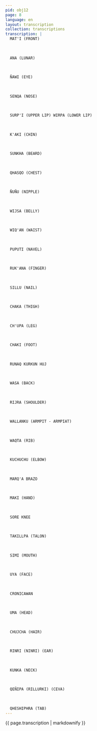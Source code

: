 ```yaml
---
pid: obj12
page: 8
language: en
layout: transcription
collection: transcriptions
transcription: |
  MAT'I (FRONT)
  
  
  
  ANA (LUNAR)
  
  
  
  ÑAWI (EYE)
  
  
  
  SENQA (NOSE)
  
  
  
  SURP'I (UPPER LIP) WIRPA (LOWER LIP)
  
  
  
  K'AKI (CHIN)
  
  
  
  SUNKHA (BEARD)
  
  
  
  QHASQO (CHEST)
  
  
  
  ÑUÑU (NIPPLE)
  
  
  
  WIJSA (BELLY)
  
  
  
  WIQ'AN (WAIST)
  
  
  
  PUPUTI (NAVEL)
  
  
  
  RUK'ANA (FINGER)
  
  
  
  SILLU (NAIL)
  
  
  
  CHAKA (THIGH)
  
  
  
  CH'UPA (LEG)
  
  
  
  CHAKI (FOOT)
  
  
  
  RUNAQ KURKUN HUJ
  
  
  
  WASA (BACK)
  
  
  
  RIJRA (SHOULDER)
  
  
  
  WALLANKU (ARMPIT - ARMPIAT)
  
  
  
  WAQTA (RIB)
  
  
  
  KUCHUCHU (ELBOW)
  
  
  
  MARQ'A BRAZO
  
  
  
  MAKI (HAND)
  
  
  
  SORE KNEE
  
  
  
  TAKILLPA (TALON)
  
  
  
  SIMI (MOUTH)
  
  
  
  UYA (FACE)
  
  
  
  CRONICAWAN
  
  
  
  UMA (HEAD)
  
  
  
  CHUJCHA (HAIR)
  
  
  
  RINRI (NINRI) (EAR)
  
  
  
  KUNKA (NECK)
  
  
  
  QEÑIPA (RILLURKI) (CEVA)
  
  
  
  QHESHIPHRA (TAB)
---
```


{{ page.transcription | markdownify }}
